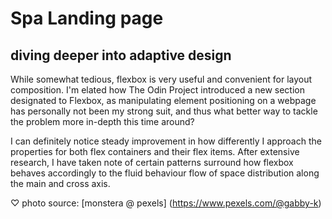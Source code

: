 # Spa Landing page
## diving deeper into adaptive design 

While somewhat tedious, flexbox is very useful and convenient for layout composition. I'm elated how The Odin Project introduced a new section designated to Flexbox, as manipulating element positioning on a webpage has personally not been my strong suit, and thus what better way to tackle the problem more in-depth this time around? 

I can definitely notice steady improvement in how differently I approach the properties for both flex containers and their flex items. After extensive research, I have taken note of certain patterns surround how flexbox behaves accordingly to the fluid behaviour flow of space distribution along the main and cross axis.

♡ photo source: [monstera @ pexels] (https://www.pexels.com/@gabby-k)
